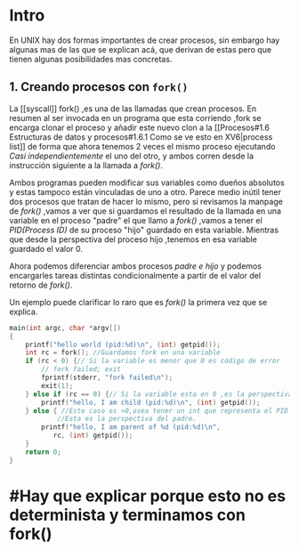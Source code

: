 # Intro
En UNIX hay dos formas importantes de crear procesos, sin embargo hay algunas mas de las que se explican acá, que derivan de estas pero que tienen algunas posibilidades mas concretas.


## 1. Creando procesos con `fork()`
La [[syscall]] fork() ,es una de las llamadas que crean procesos. En resumen al ser invocada en un programa que esta corriendo ,fork se encarga clonar el proceso y añadir este nuevo clon a la [[Procesos#1.6 Estructuras de datos y procesos#1.6.1 Como se ve esto en XV6|process list]] de forma que ahora tenemos 2 veces el mismo proceso ejecutando *Casi independientemente* el uno del otro, y ambos corren desde la instrucción siguiente a la llamada a _fork()_.

Ambos programas pueden modificar sus variables como dueños absolutos y estas tampoco están vinculadas de uno a otro.
Parece medio inútil tener dos procesos que tratan de hacer lo mismo, pero si revisamos la manpage de _fork()_ ,vamos a ver que si guardamos el resultado de la llamada en una variable en el proceso "padre" el que llamo a *fork()* ,vamos a tener el _PID(Process ID)_ de su proceso "hijo" guardado en esta variable. Mientras que desde la perspectiva del proceso hijo ,tenemos en esa variable guardado el valor 0.

Ahora podemos diferenciar ambos procesos *padre e hijo* y podemos encargarles tareas distintas condicionalmente a partir de el valor del retorno de *fork()*.

Un ejemplo puede clarificar lo raro que es _fork()_ la primera vez que se explica.
```c
main(int argc, char *argv[])
{
    printf("hello world (pid:%d)\n", (int) getpid());
    int rc = fork(); //Guardamos fork en una variable
    if (rc < 0) {// Si la variable es menor que 0 es código de error
        // fork failed; exit
        fprintf(stderr, "fork failed\n");
        exit(1);
    } else if (rc == 0) {// Si la variable esta en 0 ,es la perspectiva del hijo
        printf("hello, I am child (pid:%d)\n", (int) getpid());
    } else { //Este caso es >0,osea tener un int que representa el PID del hijo
			//Esta es la perspectiva del padre.
        printf("hello, I am parent of %d (pid:%d)\n",
	       rc, (int) getpid());
    }
    return 0;
}
```


#  #Hay que explicar porque esto no es determinista y terminamos con fork()